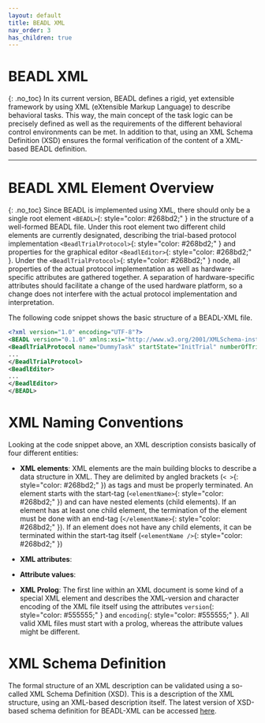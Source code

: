 ```yaml
---
layout: default
title: BEADL XML
nav_order: 3
has_children: true
---
```

# BEADL XML
{: .no_toc}
In its current version, BEADL defines a rigid, yet extensible framework by using XML (eXtensible Markup Language) to describe behavioral tasks. This way, the main concept of the task logic can be precisely defined as well as the requirements of the different behavioral control environments can be met. In addition to that, using an XML Schema Definition (XSD) ensures the formal verification of the content of a XML-based BEADL definition.
<hr>

# BEADL XML Element Overview
{: .no_toc}
Since BEADL is implemented using XML, there should only be a single root element `<BEADL>`{: style="color: #268bd2;" } in the structure of a well-formed BEADL file. Under this root element two different child elements are currently designated, describing the trial-based protocol implementation `<BeadlTrialProtocol>`{: style="color: #268bd2;" } and properties for the graphical editor `<BeadlEditor>`{: style="color: #268bd2;" }.
Under the `<BeadlTrialProtocol>`{: style="color: #268bd2;" } node, all properties of the actual protocol implementation as well as hardware-specific attributes are gathered together. A separation of hardware-specific attributes should facilitate a change of the used hardware platform, so a change does not interfere with the actual protocol implementation and interpretation.

The following code snippet shows the basic structure of a BEADL-XML file.
```xml
<?xml version="1.0" encoding="UTF-8"?>
<BEADL version="0.1.0" xmlns:xsi="http://www.w3.org/2001/XMLSchema-instance" xsi:noNamespaceSchemaLocation="BEADL.xsd">
<BeadlTrialProtocol name="DummyTask" startState="InitTrial" numberOfTrials="INF">
...
</BeadlTrialProtocol>
<BeadlEditor>
...
</BeadlEditor>
</BEADL>
```

# XML Naming Conventions
Looking at the code snippet above, an XML description consists basically of four different entities:

- **XML elements**: XML elements are the main building blocks to describe a data structure in XML. They are delimited by angled brackets (`< >`{: style="color: #268bd2;" }) as tags and must be properly terminated. An element starts with the start-tag (`<elementName>`{: style="color: #268bd2;" }) and can have nested elements (child elements). If an element has at least one child element, the termination of the element must be done with an end-tag (`</elementName>`{: style="color: #268bd2;" }). If an element does not have any child elements, it can be terminated within the start-tag itself (`<elementName />`{: style="color: #268bd2;" })
- **XML attributes**: 

- **Attribute values**: 
- **XML Prolog**: The first line within an XML document is some kind of a special XML element and describes the XML-version and character encoding of the XML file itself using the attributes `version`{: style="color: #555555;" } and `encoding`{: style="color: #555555;" }. All valid XML files must start with a prolog, whereas the attribute values might be different.

# XML Schema Definition
The formal structure of an XML description can be validated using a so-called XML Schema Definition (XSD). This is a description of the XML structure, using an XML-based description itself. The latest version of XSD-based schema definition for BEADL-XML can be accessed [here](https://github.com/BEADL/XSD/blob/main/BEADL.xsd).